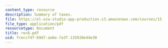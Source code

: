 ```yaml
---
content_type: resource
description: Summary of taxes.
file: https://ol-ocw-studio-app-production.s3.amazonaws.com/courses/15-515-financial-accounting-fall-2003/fceccf4f69d7ae6e7a3f135930e44e30_rec6.pdf
file_type: application/pdf
resourcetype: Document
title: rec6.pdf
uid: fceccf4f-69d7-ae6e-7a3f-135930e44e30
---
```

